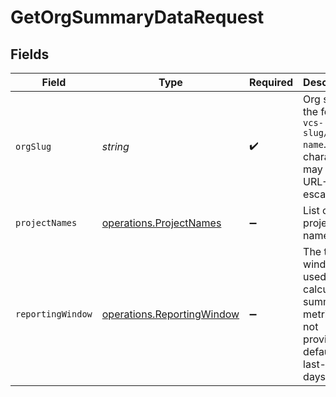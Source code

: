 # GetOrgSummaryDataRequest


## Fields

| Field                                                                                        | Type                                                                                         | Required                                                                                     | Description                                                                                  |
| -------------------------------------------------------------------------------------------- | -------------------------------------------------------------------------------------------- | -------------------------------------------------------------------------------------------- | -------------------------------------------------------------------------------------------- |
| `orgSlug`                                                                                    | *string*                                                                                     | :heavy_check_mark:                                                                           | Org slug in the form `vcs-slug/org-name`. The `/` characters may be URL-escaped.             |
| `projectNames`                                                                               | [operations.ProjectNames](../../models/operations/projectnames.md)                           | :heavy_minus_sign:                                                                           | List of project names.                                                                       |
| `reportingWindow`                                                                            | [operations.ReportingWindow](../../models/operations/reportingwindow.md)                     | :heavy_minus_sign:                                                                           | The time window used to calculate summary metrics. If not provided, defaults to last-90-days |